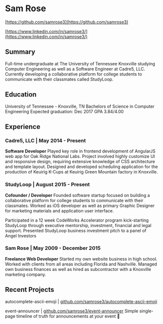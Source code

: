
# Sam Rose
[https://github.com/samrose3](https://github.com/samrose3)

[https://www.linkedin.com/in/samrose3/](https://www.linkedin.com/in/samrose3/)

## Summary
Full-time undergraduate at The University of Tennessee Knoxville studying Computer Engineering as well as a Software Engineer at Cadre5, LLC. Currently developing a collaborative platform for college students to communicate with their classmates called StudyLoop.

## Education
University of Tennessee - Knoxville, TN
Bachelors of Science in Computer Engineering
Expected graduation: Dec 2017
GPA 3.84/4.00

## Experience
### Cadre5, LLC | May 2014 - Present
**Software Developer**
Played key role in frontend development of AngularJS web app for Oak Ridge National Labs. Project involved highly customize UI and responsive design, requiring extensive knowledge of CSS architecture and template layout.
Designed and developed scheduling application for the production of Keuirig K-Cups at Keuirig Green Mountain factory in Knoxville.

### StudyLoop | August 2015 - Present
**Cofounder / Developer**
Founded software startup focused on building a collaborative platform for college students to communicate with their classmates. Worked as iOS developer as well as primary Graphic Designer for marketing materials and application user interface.

Participated in a 12 week CodeWorks Accelerator program kick-starting StudyLoop through executive mentorship, investment, financial and legal support. Presented StudyLoop business investment pitch to a panel of Angel Investors

### Sam Rose | May 2009 - December 2015
**Freelance Web Developer**
Started my own website business in high school. Worked with clients from all areas including Florida and Nashville. Managed own business finances as well as hired as subcontractor with a Knoxville marketing company.

## Recent Projects
autocomplete-ascii-emoji | [github.com/samrose3/autocomplete-ascii-emoji](https://github.com/samrose3/autocomplete-ascii-emoji)

event-announcer | [github.com/samrose3/event-announcer](https://github.com/samrose3/event-announcer)
Simple single-page timeline of truth for announcements at your event 📣
